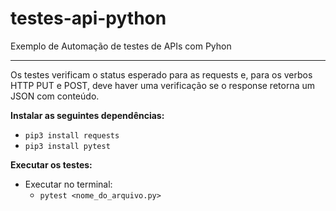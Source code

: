 # testes-api-python
Exemplo de Automação de testes de APIs com Pyhon  
***  

Os testes verificam o status esperado para as requests e, para os verbos HTTP PUT e POST, deve haver uma verificação se o response retorna um JSON com conteúdo.

__Instalar as seguintes dependências:__  
* `pip3 install requests`  
* `pip3 install pytest`  

__Executar os testes:__   
* Executar no terminal:
  * `pytest <nome_do_arquivo.py>`
